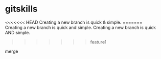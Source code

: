 # gitskills
<<<<<<< HEAD
Creating a new branch is quick & simple.
======= Creating a new branch is quick and simple.
Creating a new branch is quick AND simple.
>>>>>>> feature1

merge
